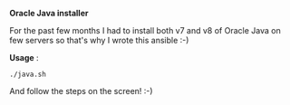 **Oracle Java installer**

For the past few months I had to install both v7 and v8 of Oracle Java on few servers so that's why I wrote this ansible :-)

**Usage** :

```
./java.sh

```

And follow the steps on the screen! :-)
